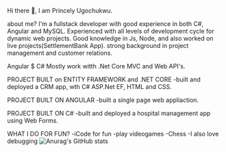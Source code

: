 
Hi there 👋, I am Princely Ugochukwu.

about me?
I'm a fullstack developer with good experience in both C#, Angular and MySQL. Experienced with all levels of development cycle for dynamic web projects. Good knowledge in Js, Node, and also worked on live projects(SettlementBank App). strong background in project management and customer relations.

Angular $ C#
Mostly work witth .Net Core MVC and Web API's.

PROJECT BUILT on ENTITY FRAMEWORK and .NET CORE
-built and deployed a CRM app, wth C# ASP.Net EF, HTML and CSS.

PROJECT BUILT ON ANGULAR
-built a single page web appliaction.

PROJECT BUILT ON C#
-built and deployed a hospital management app using Web Forms.

WHAT I DO FOR FUN?
-iCode for fun -play videogames -Chess -I also love debugging
![Anurag's GitHub stats](https://github-readme-stats.vercel.app/api?username=gzzle101&show_icons=true&theme=radical)
